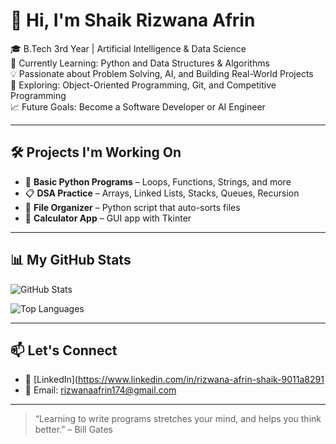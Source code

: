 # 👋 Hi, I'm Shaik Rizwana Afrin

🎓 B.Tech 3rd Year | Artificial Intelligence & Data Science  
🐍 Currently Learning: Python and Data Structures & Algorithms  
💡 Passionate about Problem Solving, AI, and Building Real-World Projects  
🌱 Exploring: Object-Oriented Programming, Git, and Competitive Programming  
📈 Future Goals: Become a Software Developer or AI Engineer

---

## 🛠️ Projects I'm Working On
- 🔢 **Basic Python Programs** – Loops, Functions, Strings, and more
- 📋 **DSA Practice** – Arrays, Linked Lists, Stacks, Queues, Recursion
- 📁 **File Organizer** – Python script that auto-sorts files
- 🧮 **Calculator App** – GUI app with Tkinter

---

## 📊 My GitHub Stats
![GitHub Stats](https://github-readme-stats.vercel.app/api?username=ShaikRizwanaAfrin&show_icons=true&theme=tokyonight)

![Top Languages](https://github-readme-stats.vercel.app/api/top-langs/?username=ShaikRizwanaAfrin&layout=compact&theme=tokyonight)

---

## 📫 Let's Connect
- 💼 [LinkedIn](https://www.linkedin.com/in/rizwana-afrin-shaik-9011a8291
- 📧 Email: rizwanaafrin174@gmail.com
---

> “Learning to write programs stretches your mind, and helps you think better.” – Bill Gates
